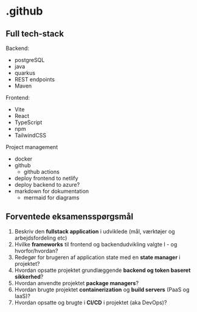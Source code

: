 # .github

## Full tech-stack

Backend: 
- postgreSQL
- java
- quarkus
- REST endpoints
- Maven

Frontend:
- Vite
- React
- TypeScript
- npm
- TailwindCSS

Project management
- docker
- github
	- github actions
- deploy frontend to netlify
- deploy backend to azure?
- markdown for dokumentation
  - mermaid for diagrams

## Forventede eksamensspørgsmål
1. Beskriv den **fullstack application** i udviklede (mål, værktøjer og arbejdsfordeling etc)
2. Hvilke **frameworks** til frontend og backendudvikling valgte I - og hvorfor/hvordan?
3. Redegør for brugeren af application state med en **state manager** i projektet?
4. Hvordan opsatte projektet grundlæggende **backend og token baseret sikkerhed**?
5. Hvordan anvendte projektet **package managers**?
6. Hvordan brugte projektet **containerization** og **build servers** (PaaS og IaaS)?
7. Hvordan opsatte og brugte i **CI/CD** i projektet (aka DevOps)?
